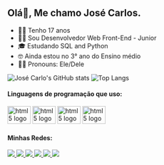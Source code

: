 ## Olá👋, Me chamo José Carlos.
- 👦🏽 Tenho 17 anos
- 🧑‍💻 Sou Desenvolvedor Web Front-End - Junior
- 🎓 Estudando SQL and Python
- 🤓 Ainda estou no 3° ano do Ensino médio
- 🙋🏽 Pronouns: Ele/Dele

![José Carlo's GitHub stats](https://github-readme-stats.vercel.app/api?username=josecarlos006&show_icons=true&theme=dracula)
![Top Langs](https://github-readme-stats.vercel.app/api/top-langs/?username=josecarlos006&layout=compact&theme=dracula)

#### Linguagens de programação que uso:

<img src="https://img.shields.io/badge/HTML5-E34F26?style=for-the-badge&logo=html5&logoColor=white" height="40" width="52" alt="html5 logo" /> 
<img src="https://cdn.jsdelivr.net/gh/devicons/devicon/icons/css3/css3-original-wordmark.svg" height="40" width="52" alt="html5 logo" /> 
<img src="https://cdn.jsdelivr.net/gh/devicons/devicon/icons/javascript/javascript-original.svg" height="40" width="52" alt="html5 logo" /> 
<img src="https://cdn.jsdelivr.net/gh/devicons/devicon/icons/jquery/jquery-plain-wordmark.svg" height="40" width="52" alt="html5 logo" />



#### Minhas Redes:

<a href="https://www.linkedin.com/in/jos%C3%A9-carlos-5b5893272/">
   <img src="https://img.shields.io/badge/LinkedIn-0077B5?style=for-the-badge&logo=linkedin&logoColor=white" />
 </a>
 <a href="https://linktr.ee/josecarlos081">
   <img src="https://img.shields.io/badge/website-000000?style=for-the-badge&logo=About.me&logoColor=white" />
 </a>
 <a href="https://instagram.com/z_carlos.kkj">
   <img src="https://img.shields.io/badge/Instagram-E4405F?style=for-the-badge&logo=instagram&logoColor=white" />
 </a>
 <a href="https://twitter.com/JosCarl31028089">
   <img src="https://img.shields.io/badge/Twitter-1DA1F2?style=for-the-badge&logo=twitter&logoColor=white" />
 </a>
 <a href="https://api.whatsapp.com/send?phone=5581996927545&text=E%20aí!%20Vim%20do%20teu%20Github.%20Bora%20bater%20um%20papo?">
   <img src="https://img.shields.io/badge/WhatsApp-25D366?style=for-the-badge&logo=whatsapp&logoColor=white" />
 </a>
 <a href="https://discord.com/users/812815104131334156">
   <img src="https://img.shields.io/badge/Discord-7289DA?style=for-the-badge&logo=discord&logoColor=white" />
 </a>
